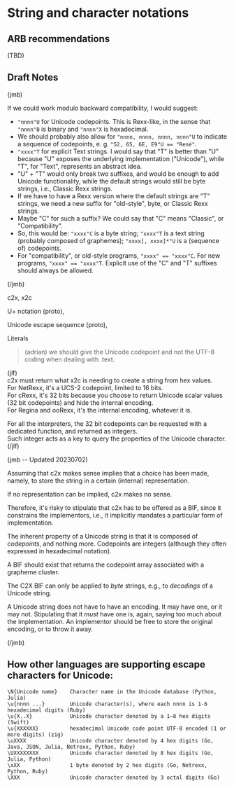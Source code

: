 # String and character notations

## ARB recommendations

(TBD)

## Draft Notes

(jmb)

If we could work modulo backward compatibility, I would suggest:

* `"nnnn"U` for Unicode codepoints. This is Rexx-like, in the sense that `"nnnn"B` is binary and `"nnnn"X` is hexadecimal.
* We should probably also allow for `"nnnn, nnnn, nnnn, nnnn"U` to indicate a sequence of codepoints, e. g. `"52, 65, 6E, E9"U == "René"`.
* `"xxxx"T` for explicit Text strings. I would say that "T" is better than "U" because "U" exposes the underlying implementation ("Unicode"), while "T", for "Text", represents an abstract idea.
* "U" + "T" would only break two suffixes, and would be enough to add Unicode functionality, while the default strings would still be byte strings, i.e., Classic Rexx strings.
* If we have to have a Rexx version where the default strings are "T" strings, we need a new suffix for "old-style", byte, or Classic Rexx strings.
* Maybe "C" for such a suffix? We could say that "C" means "Classic", or "Compatibility".
* So, this would be: `"xxxx"C` is a byte string; `"xxxx"T` is a text string (probably composed of graphemes); `"xxxx[, xxxx]*"U` is a (sequence of) codepoints.
* For "compatibility", or old-style programs, `"xxxx" == "xxxx"C`. For new programs, `"xxxx" == "xxxx"T`. Explicit use of the "C" and "T" suffixes should always be allowed.

(/jmb)

c2x, x2c

U+ notation (proto), 

Unicode escape sequence (proto), 

Literals

> (adrian) we should give the Unicode codepoint and not the UTF-8 coding when dealing with .text.

(jlf)  
c2x must return what x2c is needing to create a string from hex values.  
For NetRexx, it's a UCS-2 codepoint, limited to 16 bits.  
For cRexx, it's 32 bits because you choose to return Unicode scalar values (32 bit codepoints) and hide the internal encoding.  
For Regina and ooRexx, it's the internal encoding, whatever it is.

For all the interpreters, the 32 bit codepoints can be requested with a dedicated function, and returned as integers.  
Such integer acts as a key to query the properties of the Unicode character.  
(/jlf)

(jmb -- Updated 20230702)

Assuming that c2x makes sense implies that a choice has been made, namely, to store the string in a certain (internal) representation.

If no representation can be implied, c2x makes no sense.

Therefore, it's risky to stipulate that c2x has to be offered as a BIF, since it constrains the implementors, i.e., it implicitly mandates a particular form of implementation.

The inherent property of a Unicode string is that it is composed of _codepoints_, and nothing more. Codepoints are integers (although they often expressed in hexadecimal notation).

A BIF should exist that returns the codepoint array associated with a grapheme cluster.

The C2X BIF can only be applied to _byte_ strings, e.g., to _decodings_ of a Unicode string.

A Unicode string does not have to have an encoding. It may have one, or it may not. Stipulating that it _must_ have one is, again, saying too much about the implementation. An implementor should be free to store the original encoding, or to throw it away.

(/jmb)

## How other languages are supporting escape characters for Unicode:

    \N{Unicode name}    Character name in the Unicode database (Python, Julia)
    \u{nnnn ...}        Unicode character(s), where each nnnn is 1-6 hexadecimal digits (Ruby)
    \u{X..X}            Unicode character denoted by a 1–8 hex digits (Swift)
    \u{XXXXXX}          hexadecimal Unicode code point UTF-8 encoded (1 or more digits) (zig)
    \uXXXX              Unicode character denoted by 4 hex digits (Go, Java, JSON, Julia, Netrexx, Python, Ruby)
    \UXXXXXXXX          Unicode character denoted by 8 hex digits (Go, Julia, Python)
    \xXX                1 byte denoted by 2 hex digits (Go, Netrexx, Python, Ruby)
    \XXX                Unicode character denoted by 3 octal digits (Go)
